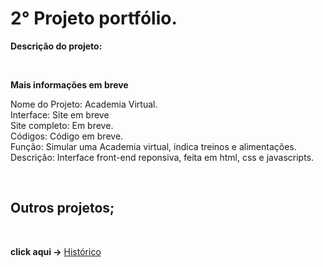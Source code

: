 <h1>2° Projeto portfólio.</h1>

**Descrição do projeto:**

<br>

**Mais informações em breve**

Nome do Projeto: Academia Virtual.<br>
Interface: Site em breve <br>
Site completo: Em breve.<br>
Códigos: Código em breve.<br>
Função: Simular uma Academia virtual, indica treinos e alimentações.<br>
Descrição: Interface front-end reponsiva, feita em html, css e javascripts.

<br>
<h2> Outros projetos;</h2>
<br>

 **click aqui ->** <a href='https://github.com/Rodolfo-desenvolve/python-desktop'>Histórico</a>
